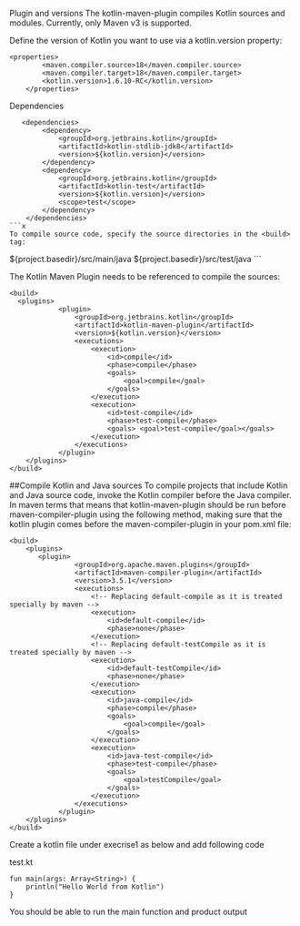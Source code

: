 Plugin and versions
The kotlin-maven-plugin compiles Kotlin sources and modules. Currently, only Maven v3 is supported.

Define the version of Kotlin you want to use via a kotlin.version property:

```
<properties>
        <maven.compiler.source>18</maven.compiler.source>
        <maven.compiler.target>18</maven.compiler.target>
        <kotlin.version>1.6.10-RC</kotlin.version>
    </properties>
```

Dependencies

```
   <dependencies>
        <dependency>
            <groupId>org.jetbrains.kotlin</groupId>
            <artifactId>kotlin-stdlib-jdk8</artifactId>
            <version>${kotlin.version}</version>
        </dependency>
        <dependency>
            <groupId>org.jetbrains.kotlin</groupId>
            <artifactId>kotlin-test</artifactId>
            <version>${kotlin.version}</version>
            <scope>test</scope>
        </dependency>
    </dependencies>
```x
To compile source code, specify the source directories in the <build> tag:

```
<build>
    <sourceDirectory>${project.basedir}/src/main/java</sourceDirectory>
        <testSourceDirectory>${project.basedir}/src/test/java</testSourceDirectory>
</build>
```

The Kotlin Maven Plugin needs to be referenced to compile the sources:

```
<build>
  <plugins>
            <plugin>
                <groupId>org.jetbrains.kotlin</groupId>
                <artifactId>kotlin-maven-plugin</artifactId>
                <version>${kotlin.version}</version>
                <executions>
                    <execution>
                        <id>compile</id>
                        <phase>compile</phase>
                        <goals>
                            <goal>compile</goal>
                        </goals>
                    </execution>
                    <execution>
                        <id>test-compile</id>
                        <phase>test-compile</phase>
                        <goals> <goal>test-compile</goal></goals>
                    </execution>
                </executions>
            </plugin>
    </plugins>
</build>
```

##Compile Kotlin and Java sources
To compile projects that include Kotlin and Java source code, invoke the Kotlin compiler before the Java compiler.
In maven terms that means that kotlin-maven-plugin should be run before maven-compiler-plugin using the following method, 
making sure that the kotlin plugin comes before the maven-compiler-plugin in your pom.xml file:

```
<build>
    <plugins>
       <plugin>
                <groupId>org.apache.maven.plugins</groupId>
                <artifactId>maven-compiler-plugin</artifactId>
                <version>3.5.1</version>
                <executions>
                    <!-- Replacing default-compile as it is treated specially by maven -->
                    <execution>
                        <id>default-compile</id>
                        <phase>none</phase>
                    </execution>
                    <!-- Replacing default-testCompile as it is treated specially by maven -->
                    <execution>
                        <id>default-testCompile</id>
                        <phase>none</phase>
                    </execution>
                    <execution>
                        <id>java-compile</id>
                        <phase>compile</phase>
                        <goals>
                            <goal>compile</goal>
                        </goals>
                    </execution>
                    <execution>
                        <id>java-test-compile</id>
                        <phase>test-compile</phase>
                        <goals>
                            <goal>testCompile</goal>
                        </goals>
                    </execution>
                </executions>
            </plugin>
    </plugins>
</build>
```

Create a kotlin file under execrise1 as below and add following code

test.kt
```
fun main(args: Array<String>) {
    println("Hello World from Kotlin")
}

```
You should be able to run the main function and product output

